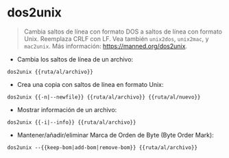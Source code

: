 # dos2unix

> Cambia saltos de línea con formato DOS a saltos de línea con formato Unix.
> Reemplaza CRLF con LF.
> Vea también `unix2dos`, `unix2mac`, y `mac2unix`.
> Más información: <https://manned.org/dos2unix>.

- Cambia los saltos de línea de un archivo:

`dos2unix {{ruta/al/archivo}}`

- Crea una copia con saltos de línea en formato Unix:

`dos2unix {{-n|--newfile}} {{ruta/al/archivo}} {{ruta/al/nuevo}}`

- Mostrar información de un archivo:

`dos2unix {{-i|--info}} {{ruta/al/archivo}}`

- Mantener/añadir/eliminar Marca de Orden de Byte (Byte Order Mark):

`dos2unix --{{keep-bom|add-bom|remove-bom}} {{ruta/al/archivo}}`
